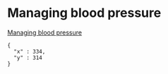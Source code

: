 # Managing blood pressure
<a href="/pathways/diabetes/managing-blood-pressure-in-type-2-diabetes" rel="/pathways/path">Managing blood pressure</a>
~~~~
{
  "x" : 334,
  "y" : 314
}
~~~~